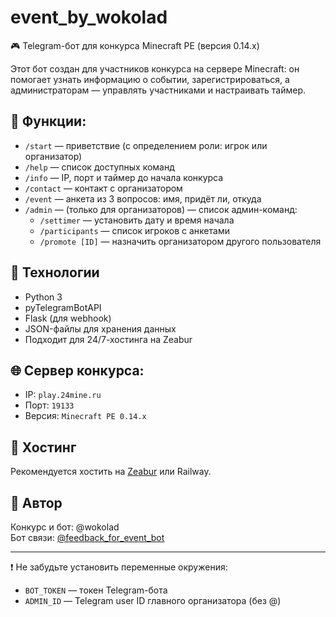 # event_by_wokolad

🎮 Telegram-бот для конкурса Minecraft PE (версия 0.14.x)

Этот бот создан для участников конкурса на сервере Minecraft: он помогает узнать информацию о событии, зарегистрироваться, а администраторам — управлять участниками и настраивать таймер.

## 🔧 Функции:

- `/start` — приветствие (с определением роли: игрок или организатор)
- `/help` — список доступных команд
- `/info` — IP, порт и таймер до начала конкурса
- `/contact` — контакт с организатором
- `/event` — анкета из 3 вопросов: имя, придёт ли, откуда
- `/admin` — (только для организаторов) — список админ-команд:
  - `/settimer` — установить дату и время начала
  - `/participants` — список игроков с анкетами
  - `/promote [ID]` — назначить организатором другого пользователя

## 🧪 Технологии

- Python 3
- pyTelegramBotAPI
- Flask (для webhook)
- JSON-файлы для хранения данных
- Подходит для 24/7-хостинга на Zeabur

## 🌐 Сервер конкурса:

- IP: `play.24mine.ru`
- Порт: `19133`
- Версия: `Minecraft PE 0.14.x`

## 🚀 Хостинг

Рекомендуется хостить на [Zeabur](https://zeabur.com) или Railway.

## 👤 Автор

Конкурс и бот: @wokolad  
Бот связи: [@feedback_for_event_bot](https://t.me/feedback_for_event_bot)

---

❗ Не забудьте установить переменные окружения:
- `BOT_TOKEN` — токен Telegram-бота
- `ADMIN_ID` — Telegram user ID главного организатора (без @)

